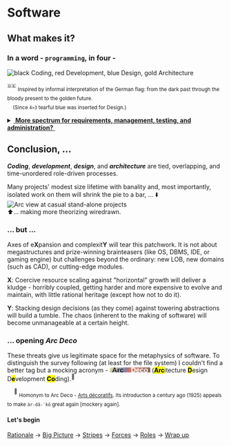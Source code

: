 # Software

## What makes it? 

### **In a word - `programming`, in four -** 

<picture>
  <img alt="black Coding, red Development, blue Design, gold Architecture" src="https://github.com/Kyriosity/read-write/blob/main/README+/_rsc/_img/ArcDeco/darkCode2arcGold.jpg" />
</picture>

<sup>:de:</sup> <sub>Inspired by informal interpretation of the German flag: from the dark past through the bloody present to the golden future.\
&nbsp;&nbsp;&nbsp;&nbsp;(Since `4>3` tearful blue was inserted for Design.)</sub>

<details>
<summary><ins>&nbsp;<b>More spectrum for requirements, management, testing, and administration?</b>&nbsp;</ins></summary>
<br/>

<table><tr valign="top"><td>
   <picture><img alt="External factors of SW creation" src="https://github.com/Kyriosity/read-write/blob/main/README+/_rsc/_img/ArcDeco/SW-ext_factors-w333px.jpg" /></picture>
<td/><td>
These are <b>external</b> - optional and not, minor to <br />strong, <constructive and devastating <br />(also neutral) -- forces, factors, and drives. <br />
<br />
Which, culturally speaking, mix, tint, blur, or <br />shade (if not wash off) the four paints.<br />
<br />
Initiative and funding render the canvas. <br />
Abstraction/math/logic and artistic skills, <br />domain expertise, and creativity prop the picture.
</td></tr></table>

</details>

## Conclusion, ...

**_Coding_**, **_development_**, **_design_**, and **_architecture_** are tied, overlapping, and time-unordered role-driven processes.

Many projects' modest size lifetime with banality and, most importantly, isolated work on them will shrink the pie to a bar, ... ⬇️\
<picture>
  <img alt="Arc view at casual stand-alone projects" src="https://github.com/Kyriosity/read-write/blob/main/README+/_rsc/_img/ArcDeco/C-D-D-A_midiPrj.jpg" />
</picture>\
⬆️... making more theorizing wiredrawn.

### ... but ...

Axes of e**X**pansion and complexit**Y** will tear this patchwork. It is not about megastructures and prize-winning brainteasers (like OS, DBMS, IDE, or gaming engine) but challenges beyond the ordinary: new LOB, new domains (such as CAD), or cutting-edge modules.

**X**: Coercive resource scaling against "horizontal" growth will deliver a kludge - horribly coupled, getting harder and more expensive to evolve and maintain, with little rational heritage (except how not to do it).

**Y**: Stacking design decisions (as they come) against towering abstractions will build a tumble. The chaos (inherent to the making of software) will become unmanageable at a certain height. 

### ... opening _Arc Deco_

These threats give us legitimate space for the metaphysics of software. 
To distinguish the survey following (at least for the file system) I couldn't find a better tag but a mocking acronym - 
<picture><img alt="Arc Deco" src="../_rsc/_img/ArcDeco/ArcDeco-bar-12px.jpg" /></picture>
(<mark><b>Arc</b></mark>itecture <mark><b>D</b></mark>esign D<mark><b>e</b></mark>velopment <mark><b>Co</b></mark>ding).<sup>🎨</sup>

&nbsp;&nbsp;&nbsp;&nbsp;<sup>🎨</sup> <sub>Homonym to Arc&nbsp;Deco - [Arts décoratifs](https://en.wikipedia.org/wiki/Art_Deco). Its introduction a century ago (1925) appeals to make `är-dā-ˈkō` great again [mockery again].</sub>

#### Let's begin 

[Rationale](README+/ArcDeco/1.ArcDeco-Rationale.md) -> [Big Picture](README+/ArcDeco/2.ArcDeco-BigPict.md) -> [Stripes](README+/ArcDeco/3.ArcDeco-Stripes.md) -> [Forces](README+/ArcDeco/4.ArcDeco-Forces.md) -> [Roles](README+/ArcDeco/5.ArcDeco-Roles.md) -> [Wrap&nbsp;up](README+/ArcDeco/7.ArcDeco-WrapUp.md)
